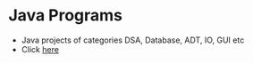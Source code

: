 # Java Programs

- Java projects of categories DSA, Database, ADT, IO, GUI etc
- Click [here](https://github.com/Phantom-fs/Java-Programs)
